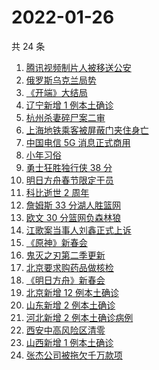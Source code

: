 # 2022-01-26

共 24 条

<!-- BEGIN -->
<!-- 最后更新时间 Wed Jan 26 2022 14:16:10 GMT+0800 (China Standard Time) -->

1. [腾讯视频制片人被移送公安](https://www.zhihu.com/search?q=腾讯视频制片人)
1. [俄罗斯乌克兰局势](https://www.zhihu.com/search?q=俄罗斯乌克兰)
1. [《开端》大结局](https://www.zhihu.com/search?q=开端大结局)
1. [辽宁新增 1 例本土确诊](https://www.zhihu.com/search?q=辽宁新增)
1. [杭州杀妻碎尸案二审](https://www.zhihu.com/search?q=杭州杀妻碎尸案)
1. [上海地铁乘客被屏蔽门夹住身亡](https://www.zhihu.com/search?q=上海地铁)
1. [中国电信 5G 消息正式商用](https://www.zhihu.com/search?q=中国电信5g)
1. [小年习俗](https://www.zhihu.com/search?q=小年)
1. [勇士狂胜独行侠 38 分](https://www.zhihu.com/search?q=勇士)
1. [明日方舟春节限定干员](https://www.zhihu.com/search?q=明日方舟)
1. [科比逝世 2 周年](https://www.zhihu.com/search?q=科比)
1. [詹姆斯 33 分湖人胜篮网](https://www.zhihu.com/search?q=湖人)
1. [欧文 30 分篮网负森林狼](https://www.zhihu.com/search?q=篮网)
1. [江歌案当事人刘鑫正式上诉](https://www.zhihu.com/search?q=刘鑫正式上诉)
1. [《原神》新春会](https://www.zhihu.com/search?q=原神)
1. [鬼灭之刃第二季更新](https://www.zhihu.com/search?q=鬼灭之刃)
1. [北京要求购药品做核检](https://www.zhihu.com/search?q=北京买药需做核检)
1. [《明日方舟》新春会](https://www.zhihu.com/search?q=明日方舟)
1. [北京新增 12 例本土确诊](https://www.zhihu.com/search?q=北京新增)
1. [山东新增 2 例本土确诊](https://www.zhihu.com/search?q=山东新增)
1. [河北新增 2 例本土确诊病例](https://www.zhihu.com/search?q=河北新增)
1. [西安中高风险区清零](https://www.zhihu.com/search?q=西安清零)
1. [山西新增 1 例本土确诊](https://www.zhihu.com/search?q=山西新增)
1. [张杰公司被拖欠千万款项](https://www.zhihu.com/search?q=张杰公司)

<!-- END -->
